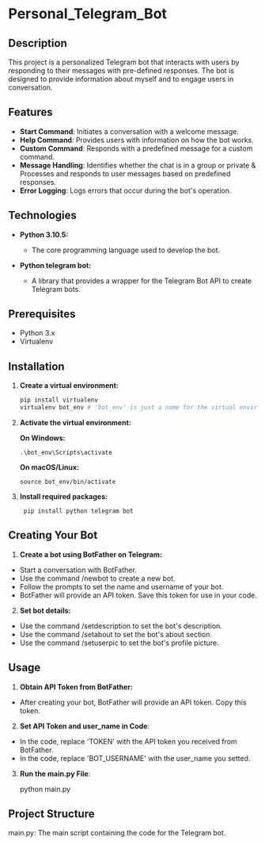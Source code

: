 # Personal_Telegram_Bot

## Description
This project is a personalized Telegram bot that interacts with users by responding to their messages with pre-defined responses. The bot is designed to provide information about myself and to engage users in conversation.

## Features

- **Start Command**: Initiates a conversation with a welcome message.
- **Help Command**: Provides users with information on how the bot works.
- **Custom Command**: Responds with a predefined message for a custom command.
- **Message Handling**: Identifies whether the chat is in a group or private & Processes and responds to user messages based on predefined responses.
- **Error Logging**: Logs errors that occur during the bot's operation.

## Technologies

- **Python 3.10.5:**
  - The core programming language used to develop the bot.
    
- **Python telegram bot:**
  - A library that provides a wrapper for the Telegram Bot API to create Telegram bots.
 
## Prerequisites
- Python 3.x
- Virtualenv

## Installation

1. **Create a virtual environment:**
   ```sh
   pip install virtualenv
   virtualenv bot_env # 'bot_env' is just a name for the virtual environment, you can choose any name

2. **Activate the virtual environment:**
   
     **On Windows:**
   
       .\bot_env\Scripts\activate
   
     **On macOS/Linux:**
   
       source bot_env/bin/activate
       
3. **Install required packages:**
   
        pip install python telegram bot
        
## Creating Your Bot
1. **Create a bot using BotFather on Telegram:**

  - Start a conversation with BotFather.
  - Use the command /newbot to create a new bot.
  - Follow the prompts to set the name and username of your bot.
  - BotFather will provide an API token. Save this token for use in your code.
2. **Set bot details:**

  - Use the command /setdescription to set the bot's description.
  - Use the command /setabout to set the bot's about section.
  - Use the command /setuserpic to set the bot's profile picture.

## Usage
 1. **Obtain API Token from BotFather:**

  - After creating your bot, BotFather will provide an API token. Copy this token.
2. **Set API Token and user_name in Code**:

- In the code, replace 'TOKEN' with the API token you received from BotFather.
- In the code, replace 'BOT_USERNAME' with the user_name you setted.
  
3. **Run the main.py File**:
   
   python main.py

## Project Structure
main.py: The main script containing the code for the Telegram bot.
